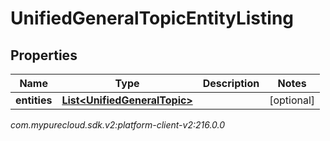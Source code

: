 # UnifiedGeneralTopicEntityListing


## Properties

| Name | Type | Description | Notes |
| ------------ | ------------- | ------------- | ------------- |
| **entities** | [**List&lt;UnifiedGeneralTopic&gt;**](UnifiedGeneralTopic) |  |  [optional] |




_com.mypurecloud.sdk.v2:platform-client-v2:216.0.0_
